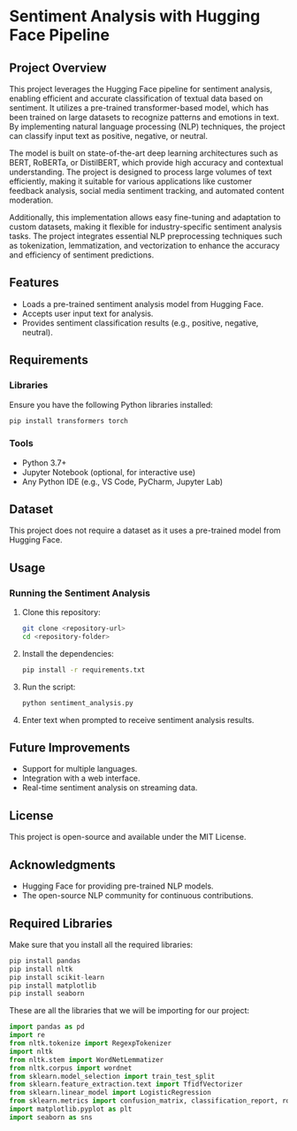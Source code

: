 # Sentiment Analysis with Hugging Face Pipeline

## Project Overview
This project leverages the Hugging Face pipeline for sentiment analysis, enabling efficient and accurate classification of textual data based on sentiment. It utilizes a pre-trained transformer-based model, which has been trained on large datasets to recognize patterns and emotions in text. By implementing natural language processing (NLP) techniques, the project can classify input text as positive, negative, or neutral.

The model is built on state-of-the-art deep learning architectures such as BERT, RoBERTa, or DistilBERT, which provide high accuracy and contextual understanding. The project is designed to process large volumes of text efficiently, making it suitable for various applications like customer feedback analysis, social media sentiment tracking, and automated content moderation.

Additionally, this implementation allows easy fine-tuning and adaptation to custom datasets, making it flexible for industry-specific sentiment analysis tasks. The project integrates essential NLP preprocessing techniques such as tokenization, lemmatization, and vectorization to enhance the accuracy and efficiency of sentiment predictions.

## Features
- Loads a pre-trained sentiment analysis model from Hugging Face.
- Accepts user input text for analysis.
- Provides sentiment classification results (e.g., positive, negative, neutral).

## Requirements
### Libraries
Ensure you have the following Python libraries installed:
```bash
pip install transformers torch
```

### Tools
- Python 3.7+
- Jupyter Notebook (optional, for interactive use)
- Any Python IDE (e.g., VS Code, PyCharm, Jupyter Lab)

## Dataset
This project does not require a dataset as it uses a pre-trained model from Hugging Face.

## Usage
### Running the Sentiment Analysis
1. Clone this repository:
   ```bash
   git clone <repository-url>
   cd <repository-folder>
   ```
2. Install the dependencies:
   ```bash
   pip install -r requirements.txt
   ```
3. Run the script:
   ```bash
   python sentiment_analysis.py
   ```
4. Enter text when prompted to receive sentiment analysis results.

## Future Improvements
- Support for multiple languages.
- Integration with a web interface.
- Real-time sentiment analysis on streaming data.

## License
This project is open-source and available under the MIT License.

## Acknowledgments
- Hugging Face for providing pre-trained NLP models.
- The open-source NLP community for continuous contributions.

## Required Libraries

Make sure that you install all the required libraries:

```python
pip install pandas
pip install nltk
pip install scikit-learn
pip install matplotlib
pip install seaborn
```
These are all the libraries that we will be importing for our project:

```python
import pandas as pd  
import re    
from nltk.tokenize import RegexpTokenizer   
import nltk    
from nltk.stem import WordNetLemmatizer    
from nltk.corpus import wordnet  
from sklearn.model_selection import train_test_split    
from sklearn.feature_extraction.text import TfidfVectorizer   
from sklearn.linear_model import LogisticRegression   
from sklearn.metrics import confusion_matrix, classification_report, roc_curve, auc    
import matplotlib.pyplot as plt   
import seaborn as sns   
